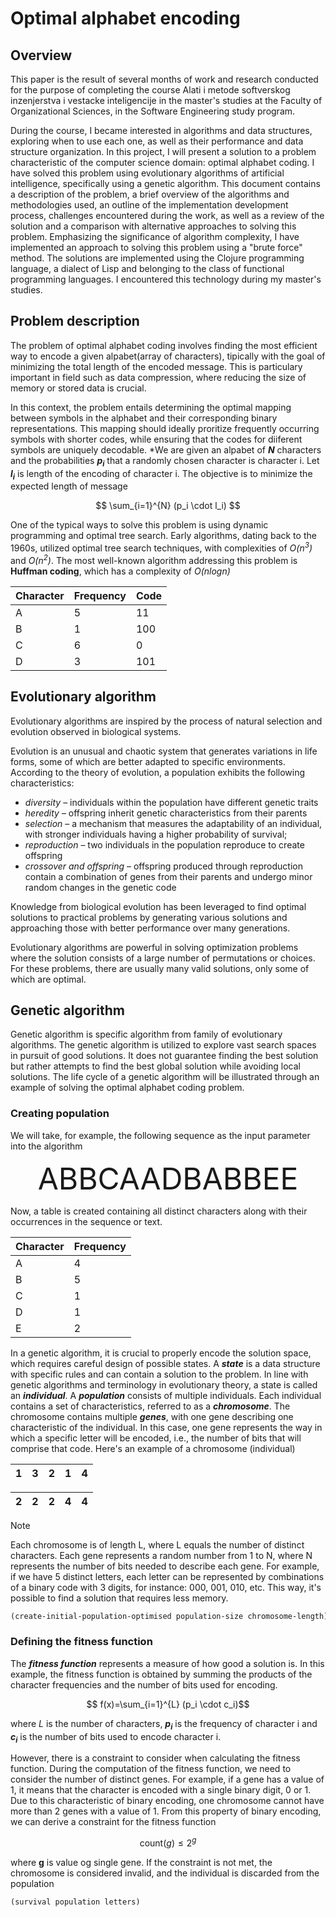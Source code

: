 # Optimal alphabet encoding
## Overview
This paper is the result of several months of work and research conducted for the purpose of completing the course Alati i metode softverskog inzenjerstva i vestacke inteligencije in the master's studies at the Faculty of Organizational Sciences, in the Software Engineering study program.


During the course, I became interested in algorithms and data structures, exploring when to use each one, as well as their performance and data structure organization. In this project, I will present a solution to a problem characteristic of the computer science domain: optimal alphabet coding. I have solved this problem using evolutionary algorithms of artificial intelligence, specifically using a genetic algorithm. This document contains a description of the problem, a brief overview of the algorithms and methodologies used, an outline of the implementation development process, challenges encountered during the work, as well as a review of the solution and a comparison with alternative approaches to solving this problem. Emphasizing the significance of algorithm complexity, I have implemented an approach to solving this problem using a "brute force" method. The solutions are implemented using the Clojure programming language, a dialect of Lisp and belonging to the class of functional programming languages. I encountered this technology during my master's studies.

## Problem description

The problem of optimal alphabet coding involves finding the most efficient way to encode a given alpabet(array of characters), tipically with the goal of minimizing the total length of the encoded message. This is particulary important in field such as data compression, where reducing the size of memory or stored data is crucial.

In this context, the problem entails determining the optimal mapping between symbols in the alphabet and their corresponding binary representations. This mapping should ideally proritize frequently occurring symbols with shorter codes, while ensuring that the codes for diiferent symbols are uniquely decodable.
*We are given an alpabet of ***N*** characters and the probabilities **$`p_i`$** that a randomly chosen character is character i. Let **$`l_i`$** is length of the encoding of character i. The objective is to minimize the expected length of message
```math
 \sum_{i=1}^{N} (p_i \cdot l_i) 
```
One of the typical ways to solve this problem is using dynamic programming and optimal tree search. Early algorithms, dating back to the 1960s, utilized optimal tree search techniques, with complexities of *O($`n^3`$)* and *O($`n^2`$)*. The most well-known algorithm addressing this problem is **Huffman coding**, which has a complexity of *O(nlogn)*

|Character|Frequency|Code |
|---------|---------|-----|
|    A    |    5    |  11 |
|    B    |    1    | 100 |
|    C    |    6    |  0  |
|    D    |    3    | 101 |

## Evolutionary algorithm

Evolutionary algorithms are inspired by the process of natural selection and evolution observed in biological systems.

Evolution is an unusual and chaotic system that generates variations in life forms, some of which are better adapted to specific environments. According to the theory of evolution, a population exhibits the following characteristics: 
- *diversity* – individuals within the population have different genetic traits 
- *heredity* – offspring inherit genetic characteristics from their parents
- *selection* – a mechanism that measures the adaptability of an individual, with stronger individuals having a higher probability of survival; 
- *reproduction* – two individuals in the population reproduce to create offspring
- *crossover and offspring* – offspring produced through reproduction contain a combination of genes from their parents and undergo minor random changes in the genetic code

Knowledge from biological evolution has been leveraged to find optimal solutions to practical problems by generating various solutions and approaching those with better performance over many generations.

Evolutionary algorithms are powerful in solving optimization problems where the solution consists of a large number of permutations or choices. For these problems, there are usually many valid solutions, only some of which are optimal.

## Genetic algorithm

Genetic algorithm is specific algorithm from family of evolutionary algorithms. 
The genetic algorithm is utilized to explore vast search spaces in pursuit of good solutions. It does not guarantee finding the best solution but rather attempts to find the best global solution while avoiding local solutions. The life cycle of a genetic algorithm will be illustrated through an example of solving the optimal alphabet coding problem.
### Creating population
We will take, for example, the following sequence as the input parameter into the algorithm
<p align="center"><font size="8">ABBCAADBABBEE</font></p>

Now, a table is created containing all distinct characters along with their occurrences in the sequence or text.
  
|Character|Frequency|
|---------|---------|
|    A    |    4    |
|    B    |    5    |
|    C    |    1    |
|    D    |    1    |
|    E    |    2    |

In a genetic algorithm, it is crucial to properly encode the solution space, which requires careful design of possible states. A ***state*** is a data structure with specific rules and can contain a solution to the problem. In line with genetic algorithms and terminology in evolutionary theory, a state is called an ***individual***. A ***population*** consists of multiple individuals. Each individual contains a set of characteristics, referred to as a ***chromosome***. The chromosome contains multiple ***genes***, with one gene describing one characteristic of the individual. In this case, one gene represents the way in which a specific letter will be encoded, i.e., the number of bits that will comprise that code. Here's an example of a chromosome (individual)



| 1 | 3 | 2 | 1 | 4 | 
|---|---|---|---|---|

| 2 | 2 | 2 | 4 | 4 |
|---|---|---|---|---|

> [!NOTE]
> Each chromosome is of length L, where L equals the number of distinct characters. Each gene represents a random number from 1 to N, where N represents the number of bits needed to describe each gene. For example, if we have 5 distinct letters, each letter can be represented by combinations of a binary code with 3 digits, for instance: 000, 001, 010, etc. This way, it's possible to find a solution that requires less memory.

```clojure
(create-initial-population-optimised population-size chromosome-length)
```

### Defining the fitness function


The ***fitness function*** represents a measure of how good a solution is. In this example, the fitness function is obtained by summing the products of the character frequencies and the number of bits used for encoding.
```math
 f(x)=\sum_{i=1}^{L} (p_i \cdot c_i)
```
where *L* is the number of characters, **$`p_i`$** is the frequency of character i and **$`c_i`$** is the number of bits used to encode character i.


However, there is a constraint to consider when calculating the fitness function. During the computation of the fitness function, we need to consider the number of distinct genes. For example, if a gene has a value of 1, it means that the character is encoded with a single binary digit, 0 or 1. Due to this characteristic of binary encoding, one chromosome cannot have more than 2 genes with a value of 1. From this property of binary encoding, we can derive a constraint for the fitness function
```math
\text{count}(g) \leq 2^{g} 
```
where **g** is value og single gene.
If the constraint is not met, the chromosome is considered invalid, and the individual is discarded from the population
```clojure
(survival population letters)
```
